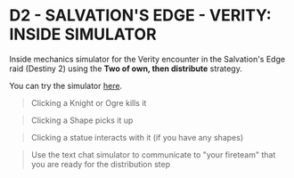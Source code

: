 # D2 - SALVATION'S EDGE - VERITY: INSIDE SIMULATOR

Inside mechanics simulator for the Verity encounter in the Salvation's Edge raid (Destiny 2) using the **Two of own, then distribute** strategy.

You can try the simulator [here](https://carlosf93.github.io/verity-inside/).

> Clicking a Knight or Ogre kills it

> Clicking a Shape picks it up

> Clicking a statue interacts with it (if you have any shapes)

> Use the text chat simulator to communicate to "your fireteam" that you are ready for the distribution step
